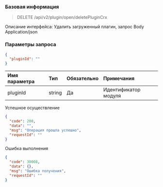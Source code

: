 ### Базовая информация

> DELETE /api/v2/plugin/open/deletePluginCrx

Описание интерфейса: Удалить загруженный плагин, запрос Body Application/json

### Параметры запроса

```json
{
  "pluginId": ""
}
```

|Имя параметра|Тип|Обязательно|Примечания|
|:----| :-- | :-- | :--- |
| pluginId | string | Да | Идентификатор модуля |

Успешное осуществление

```json
{
  "code": 200,
  "data": "",
  "msg": "Операция прошла успешно",
  "requestId": ""
}
```

Ошибка выполнения

```json
{
  "code": 30008,
  "data": {},
  "msg": "Ошибка получения",
  "requestId": ""
}
```

